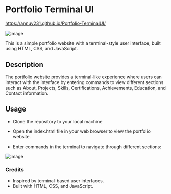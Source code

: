 # Portfolio Terminal UI

https://annuv231.github.io/Portfolio-TerminalUI/

![image](https://github.com/annuv231/Portfolio-TerminalUI/assets/33187053/cdb97f86-744e-47f1-a150-59d6433f6b2f)


This is a simple portfolio website with a terminal-style user interface, built using HTML, CSS, and JavaScript.

## Description

The portfolio website provides a terminal-like experience where users can interact with the interface by entering commands to view different sections such as About, Projects, Skills, Certifications, Achievements, Education, and Contact information.


## Usage

- Clone the repository to your local machine 

- Open the index.html file in your web browser to view the portfolio website.
- Enter commands in the terminal to navigate through different sections:

![image](https://github.com/annuv231/Portfolio-TerminalUI/assets/33187053/a01d115f-68d6-47a8-aefb-7f9c75974425)


### Credits

- Inspired by terminal-based user interfaces.
- Built with HTML, CSS, and JavaScript.

